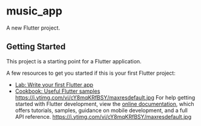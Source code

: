 # music_app

A new Flutter project.

## Getting Started

This project is a starting point for a Flutter application.

A few resources to get you started if this is your first Flutter project:

- [Lab: Write your first Flutter app](https://docs.flutter.dev/get-started/codelab)
- [Cookbook: Useful Flutter samples](https://docs.flutter.dev/cookbook)
https://i.ytimg.com/vi/cY8mqKRfBSY/maxresdefault.jpg
For help getting started with Flutter development, view the
[online documentation](https://docs.flutter.dev/), which offers tutorials,
samples, guidance on mobile development, and a full API reference.
https://i.ytimg.com/vi/cY8mqKRfBSY/maxresdefault.jpg
